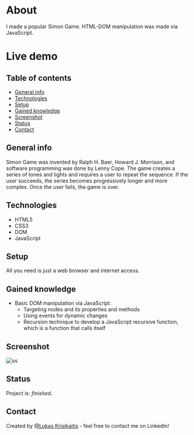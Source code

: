# About

I made a popular Simon Game. HTML-DOM manipulation was made via JavaScript.

# Live demo


## Table of contents
* [General info](#general-info)
* [Technologies](#technologies)
* [Setup](#setup)
* [Gained knowledge](#gained-knowledge)
* [Screenshot](#screenshot)
* [Status](#status)
* [Contact](#contact)

## General info
Simon Game was invented by Ralph H. Baer, Howard J. Morrison, and software programming was done by Lenny Cope. The game creates a series of tones and lights and requires a user to repeat the sequence. If the user succeeds, the series becomes progressively longer and more complex. Once the user fails, the game is over. 

## Technologies
* HTML5
* CSS3
* DOM
* JavaScript

## Setup
All you need is just a web browser and internet access.

## Gained knowledge
* Basic DOM manipulation via JavaScript:
  * Targeting nodes and its properties and methods
  * Using events for dynamic changes
  * Recursion technique to develop a JavaScript recursive function, which is a function that calls itself

## Screenshot
![ss](https://user-images.githubusercontent.com/23439837/121064006-b85a1080-c7cf-11eb-9889-a9c8dce2c3f4.jpg)

## Status
Project is: _finished_.

## Contact
Created by [@Lukas Krisikaitis](https://www.linkedin.com/in/lukas-krisikaitis-44597a1b0/) - feel free to contact me on LinkedIn!
